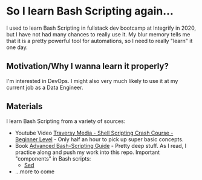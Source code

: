 # So I learn Bash Scripting again...

I used to learn Bash Scripting in fullstack dev bootcamp at Integrify in 2020, but I have not had many chances to really use it. My blur memory tells me that it is a pretty powerful tool for automations, so I need to really "learn" it one day. 

## Motivation/Why I wanna learn it properly?
I'm interested in DevOps. I might also very much likely to use it at my current job as a Data Engineer.

## Materials

I learn Bash Scripting from a variety of sources:
* Youtube Video [Traversy Media - Shell Scripting Crash Course - Beginner Level](https://www.youtube.com/watch?v=v-F3YLd6oMw) - Only half an hour to pick up super basic concepts.
* Book [Advanced Bash-Scripting Guide](https://tldp.org/LDP/abs/html/index.html) - Pretty deep stuff. As I read, I practice along and push my work into this repo. Important "components" in Bash scripts:
  * [Sed](https://tldp.org/LDP/abs/html/x23170.html)
* ...more to come